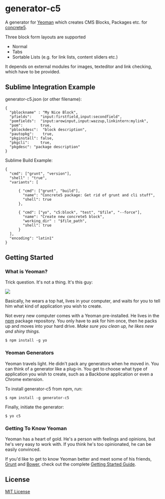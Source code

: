 # generator-c5

A generator for [Yeoman](http://yeoman.io) which creates CMS Blocks, Packages etc. for [concrete5](http://www.concrete5.org/).

Three block form layouts are supported
- Normal
- Tabs
- Sortable Lists (e.g. for link lists, content sliders etc.)

It depends on external modules for images, texteditor and link checking, which have to be provided.

## Sublime Integration Example
generator-c5.json (or other filename):
```
{
  "pblockname" : "My Nice Block",
  "pfields":    "input:firstfield,input:secondfield",
  "pomfields":  "input:arowinput,input:wazzup,linkintern:mylink",
  "pom":        true,
  "pblockdesc":  "block description",
  "pautopkg":    true,
  "pkginstall": false,
  "pkgcli":     true,
  "pkgdesc": "package description"
}

```
Sublime Build Example:
```
{
  "cmd": ["grunt", "version"],
  "shell" : "true",
  "variants": [

      { "cmd": ["grunt", "build"],
        "name": "Concrete5 package: Get rid of grunt and cli stuff",
        "shell": true
      },

      { "cmd": ["yo", "c5:block", "test", "$file", "--force"],
        "name": "Create new concrete5 block",
        "working_dir" : "$file_path",
        "shell": true
      }
  ],
  "encoding": "latin1"
}
```

## Getting Started

### What is Yeoman?

Trick question. It's not a thing. It's this guy:

![](http://i.imgur.com/JHaAlBJ.png)

Basically, he wears a top hat, lives in your computer, and waits for you to tell him what kind of application you wish to create.

Not every new computer comes with a Yeoman pre-installed. He lives in the [npm](https://npmjs.org) package repository. You only have to ask for him once, then he packs up and moves into your hard drive. *Make sure you clean up, he likes new and shiny things.*

```
$ npm install -g yo
```

### Yeoman Generators

Yeoman travels light. He didn't pack any generators when he moved in. You can think of a generator like a plug-in. You get to choose what type of application you wish to create, such as a Backbone application or even a Chrome extension.

To install generator-c5 from npm, run:

```
$ npm install -g generator-c5
```

Finally, initiate the generator:

```
$ yo c5
```

### Getting To Know Yeoman

Yeoman has a heart of gold. He's a person with feelings and opinions, but he's very easy to work with. If you think he's too opinionated, he can be easily convinced.

If you'd like to get to know Yeoman better and meet some of his friends, [Grunt](http://gruntjs.com) and [Bower](http://bower.io), check out the complete [Getting Started Guide](https://github.com/yeoman/yeoman/wiki/Getting-Started).


## License

[MIT License](http://en.wikipedia.org/wiki/MIT_License)
